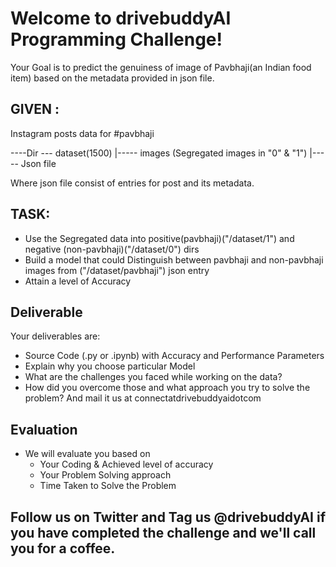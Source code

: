 # Welcome to drivebuddyAI Programming Challenge!

Your Goal is to predict the genuiness of image of Pavbhaji(an Indian food item) based on the metadata provided in json file.

## GIVEN :
Instagram posts data for #pavbhaji

----Dir --- dataset(1500)
                |----- images (Segregated images in "0" & "1")
                |----- Json file

Where json file consist of entries for post and its metadata.

## TASK:  
- Use the Segregated data into positive(pavbhaji)("/dataset/1") and negative (non-pavbhaji)("/dataset/0") dirs
- Build a model that could Distinguish between pavbhaji and non-pavbhaji images from ("/dataset/pavbhaji") json entry
- Attain a level of Accuracy

## Deliverable
Your deliverables are:
- Source Code (.py or .ipynb) with Accuracy and Performance Parameters
- Explain why you choose particular Model
- What are the challenges you faced while working on the data?
- How did you overcome those and what approach you try to solve the problem?
And mail it us at connectatdrivebuddyaidotcom

## Evaluation
- We will evaluate you based on
  - Your Coding & Achieved level of accuracy
  - Your Problem Solving approach
  - Time Taken to Solve the Problem
  
## Follow us on Twitter and Tag us @drivebuddyAI if you have completed the challenge and we'll call you for a coffee.

